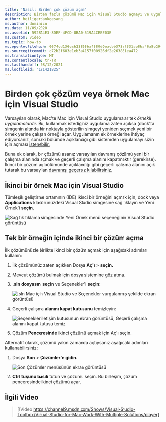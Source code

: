 ```yaml
---
title: 'Nasıl: Birden çok çözüm açma'
description: Birden fazla çözümü Mac için Visual Studio açmayı ve uygulamanın birden fazla örneğini açmayı öğrenin.
author: heiligerdankgesang
ms.author: dominicn
ms.date: 11/09/2020
ms.assetid: 592BA4E3-8DEF-4FCD-8BA0-519A4CEEE03E
ms.custom: video
ms.topic: how-to
ms.openlocfilehash: 0674cd136ecb23805ba4580d9eacbb373cf331ae8ba46a5e294eef589a1b49fd
ms.sourcegitcommit: c72b2f603e1eb3a4157f00926df2e263831ea472
ms.translationtype: MT
ms.contentlocale: tr-TR
ms.lasthandoff: 08/12/2021
ms.locfileid: "121421825"
---
```

# <a name="open-multiple-solutions-or-instances-of-visual-studio-for-mac"></a>Birden çok çözüm veya örnek Mac için Visual Studio

Varsayılan olarak, Mac'te Mac için Visual Studio uygulamalar tek _örnekli uygulamalardır._ Bu, kullanmak istediğiniz uygulama zaten açıksa (dock'ta simgenin altında bir noktayla gösterilir) simgeyi yeniden seçmek yeni bir örnek yerine çalışan örneği açar. Uygulamanın ek örneklerine ihtiyaç ediyorsanız, sonraki bölümde açıklandığı gibi sistemden uygulamayı sizin için açması [istenebilir.](#open-a-second-instance-of-visual-studio-for-mac)

Buna ek olarak, bir çözümü asanız varsayılan davranış çözümü yeni bir çalışma alanında açmak ve geçerli çalışma alanını kapatmaktır (gerekirse). İkinci bir çözüm aç bölümünde açıklandığı gibi geçerli çalışma alanını açık tutarak bu varsayılan [davranışı geçersiz kılabilirsiniz.](#open-a-second-solution-inside-a-single-instance)

## <a name="open-a-second-instance-of-visual-studio-for-mac"></a>İkinci bir örnek Mac için Visual Studio

Tümleşik geliştirme ortamının (IDE) ikinci bir örneğini açmak için, dock veya **Applications** klasörünüzdeki Visual Studio simgesine sağ tıklayın ve Yeni Örnek'i **seçin.**

![Sağ tık tıklama simgesinde Yeni Örnek menü seçeneğinin Visual Studio görüntüsü](media/open-new-instance.png)

## <a name="open-a-second-solution-inside-a-single-instance"></a>Tek bir örneğin içinde ikinci bir çözüm açma

İlk çözümünüzle birlikte ikinci bir çözüm açmak için aşağıdaki adımları kullanın:

1. İlk çözümünüz zaten açıkken Dosya **Aç'ı**  >  **seçin.**
2. Mevcut çözümü bulmak için dosya sistemine göz atma.
3. **.sln dosyasını seçin** ve Seçenekler'i **seçin:**

    ![.sln Mac için Visual Studio ve Seçenekler vurgulanmış şekilde ekran görüntüsü](media/open-multiple-solutions-image3.png)

4. Geçerli çalışma **alanını kapat kutusunu** temizleyin:

    ![Seçenekler iletişim kutusunun ekran görüntüsü, Geçerli çalışma alanını kapat kutusu temiz](media/open-multiple-solutions-image1.png)

5. Çözüm **Penceresinde** ikinci çözümü açmak için Aç'ı seçin.

Alternatif olarak, çözümü yakın zamanda açtıysanız aşağıdaki adımları kullanabilirsiniz:

1. Dosya **Son**  >  **Çözümler'e gidin.**

    ![Son Çözümler menüsünün ekran görüntüsü](media/open-multiple-solutions-image2.png)

1. **Ctrl tuşunu basılı** tutun ve çözümü seçin. Bu birleşim, çözüm penceresinde ikinci çözümü açar.

## <a name="related-video"></a>İlgili Video

> [!Video https://channel9.msdn.com/Shows/Visual-Studio-Toolbox/Visual-Studio-for-Mac-Work-With-Multiple-Solutions/player]
